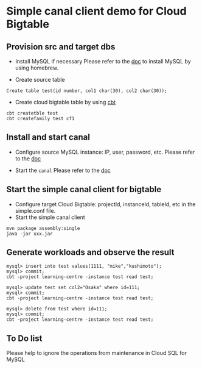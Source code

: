 # Simple canal client demo for Cloud Bigtable

## Provision src and target dbs

+ Install MySQL if necessary
Please refer to the [doc](https://medium.com/macoclock/installing-mysql-5-7-using-homebrew-974cc2d42509) to install MySQL by using homebrew.

+ Create source table
```
Create table test(id number, col1 char(30), col2 char(30));
```
+ Create cloud bigtable table by using [cbt](https://cloud.google.com/bigtable/docs/cbt-reference)
```
cbt createtble test
cbt createfamily test cf1
```

## Install and start canal

+ Configure source MySQL instance: IP, user, password, etc.
Please refer to the [doc](https://github.com/alibaba/canal/wiki/QuickStart)

+ Start the `canal`
Please refer to the [doc](https://github.com/alibaba/canal/wiki/QuickStart)

## Start the simple canal client for bigtable

+ Configure target Cloud Bigtable: projectId, instanceId, tableId, etc in the simple.conf file.
+ Start the simple canal client
```
mvn package assembly:single
java -jar xxx.jar
```

## Generate workloads and observe the result

```
mysql> insert into test values(1111, "mike","kushimoto");
mysql> commit;
cbt -project learning-centre -instance test read test;

mysql> update test set col2="Osaka" where id=111;
mysql> commit;
cbt -project learning-centre -instance test read test;

mysql> delete from test where id=111;
mysql> commit;
cbt -project learning-centre -instance test read test;
```

## To Do list

Please help to ignore the operations from maintenance in Cloud SQL for MySQL
